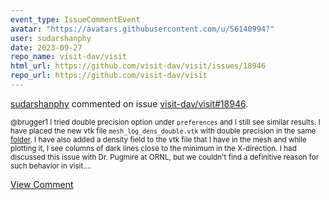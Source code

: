 ```yaml
---
event_type: IssueCommentEvent
avatar: "https://avatars.githubusercontent.com/u/56140994?"
user: sudarshanphy
date: 2023-09-27
repo_name: visit-dav/visit
html_url: https://github.com/visit-dav/visit/issues/18946
repo_url: https://github.com/visit-dav/visit
---
```


<a href='https://github.com/sudarshanphy' target='_blank'>sudarshanphy</a> commented on issue <a href='https://github.com/visit-dav/visit/issues/18946' target='_blank'>visit-dav/visit#18946</a>.

<small>@brugger1 I tried double precision option under `preferences` and I still see similar results. I have placed the new vtk file `mesh_log_dens_double.vtk` with double precision in the same [folder](https://drive.google.com/drive/folders/1O8fYTw-0hNzBWjkSFu2Knnz_1vCiOiJT?usp=sharing). I have also added a density field to the vtk file that I have in the mesh and while plotting it, I see columns of dark lines close to the minimum in the X-direction. I had discussed this issue with Dr. Pugmire at ORNL, but we couldn't find a definitive reason for such behavior in visit....</small>

<a href='https://github.com/visit-dav/visit/issues/18946' target='_blank'>View Comment</a>